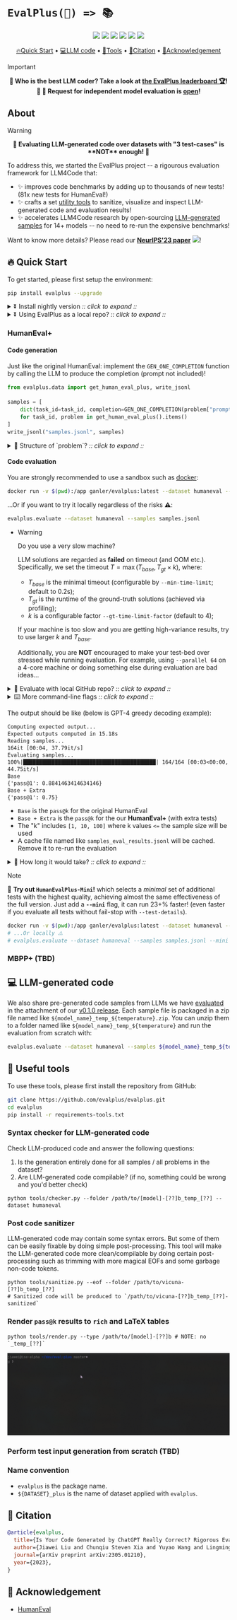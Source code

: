 # `EvalPlus(📖) => 📚`

<p align="center">
    <a href="https://evalplus.github.io/leaderboard.html"><img src="https://img.shields.io/badge/%F0%9F%8F%86-leaderboard-8A2BE2"></a>
    <a href="https://arxiv.org/abs/2305.01210"><img src="https://img.shields.io/badge/arXiv-2305.01210-b31b1b.svg"></a>
    <a href="https://pypi.org/project/evalplus/"><img src="https://img.shields.io/pypi/v/evalplus?color=g"></a>
    <a href="https://pepy.tech/project/evalplus"><img src="https://static.pepy.tech/badge/evalplus"></a>
    <a href="https://hub.docker.com/r/ganler/evalplus" title="Docker"><img src="https://img.shields.io/docker/image-size/ganler/evalplus"></a>
    <a href="https://github.com/evalplus/evalplus/blob/master/LICENSE"><img src="https://img.shields.io/pypi/l/evalplus"></a>
</p>


<p align="center">
    <a href="#-quick-start">🔥Quick Start</a> •
    <a href="#-llm-generated-code">💻LLM code</a> •
    <a href="#-useful-tools">🔨Tools</a> •
    <a href="#-citation">📜Citation</a> •
    <a href="#-acknowledgement">🙏Acknowledgement</a>
</p>

> [!Important]
> <div align="center">
> <b>
> 📢 Who is the best LLM coder? Take a look at <a href="https://evalplus.github.io/leaderboard.html">the EvalPlus leaderboard 🏆</a>! 📢
> </b>
>
> <b>
> 🤗 Request for independent model evaluation is <a href="https://github.com/evalplus/evalplus/issues/new/choose">open</a>!
> </b>
> </div>

## About

> [!Warning]
> <div align="center">
> <b>
> 🚨 Evaluating LLM-generated code over datasets with "3 test-cases" is **NOT** enough! 🚨
> </b>
> </div>

To address this, we started the EvalPlus project -- a rigourous evaluation framework for LLM4Code that:

+ ✨ improves code benchmarks by adding up to thousands of new tests! (81x new tests for HumanEval!)
+ ✨ crafts a set [utility tools](#useful-tools) to sanitize, visualize and inspect LLM-generated code and evaluation results!
+ ✨ accelerates LLM4Code research by open-sourcing [LLM-generated samples](https://github.com/evalplus/evalplus/releases/tag/v0.1.0) for 14+ models -- no need to re-run the expensive benchmarks!

Want to know more details? Please read our [**NeurIPS'23 paper**](https://arxiv.org/abs/2305.01210) [![](https://img.shields.io/badge/arXiv-2305.01210-b31b1b.svg)](https://arxiv.org/abs/2305.01210)!

## 🔥 Quick Start

To get started, please first setup the environment:

```bash
pip install evalplus --upgrade
```

<details><summary>⏬ Install nightly version <i>:: click to expand ::</i></summary>
<div>

```bash
pip install "git+https://github.com/evalplus/evalplus.git" --upgrade
```

</div>
</details>

<details><summary>⏬ Using EvalPlus as a local repo? <i>:: click to expand ::</i></summary>
<div>

```bash
git clone https://github.com/evalplus/evalplus.git
cd evalplus
export PYTHONPATH=$PYTHONPATH:$(pwd)
pip install -r requirements.txt
```

</div>
</details>

### HumanEval+

#### Code generation

Just like the original HumanEval: implement the `GEN_ONE_COMPLETION` function by calling the LLM to produce the completion (prompt not included)!

```python
from evalplus.data import get_human_eval_plus, write_jsonl

samples = [
    dict(task_id=task_id, completion=GEN_ONE_COMPLETION(problem["prompt"]))
    for task_id, problem in get_human_eval_plus().items()
]
write_jsonl("samples.jsonl", samples)
```

<details><summary>🤔 Structure of `problem`? <i>:: click to expand ::</i></summary>
<div>

* `task_id` is the identifier string for the task
* `entry_point` is name of the function
* `prompt` is the function signature with docstring
+ `canonical_solution` is the ground-truth implementation (re-implemented to fix bugs in HumanEval)
+ `base_input` is the test inputs in original HumanEval
+ `plus_input` is the test inputs brought by EvalPlus

</div>
</details>

#### Code evaluation

You are strongly recommended to use a sandbox such as [docker](https://docs.docker.com/get-docker/):

```bash
docker run -v $(pwd):/app ganler/evalplus:latest --dataset humaneval --samples samples.jsonl
```

...Or if you want to try it locally regardless of the risks ⚠️:

```bash
evalplus.evaluate --dataset humaneval --samples samples.jsonl
```

- > [!Warning]
  > Do you use a very slow machine?
  >
  > LLM solutions are regarded as **failed** on timeout (and OOM etc.).
  > Specifically, we set the timeout $T=\max(T_{base}, T_{gt}\times k)$, where:
  >
  > - $T_{base}$ is the minimal timeout (configurable by `--min-time-limit`; default to 0.2s);
  > - $T_{gt}$ is the runtime of the ground-truth solutions (achieved via profiling);
  > - $k$ is a configurable factor `--gt-time-limit-factor` (default to 4);
  >
  > If your machine is too slow and you are getting high-variance results, try to use larger $k$ and $T_{base}$.
  >
  > Additionally, you are **NOT** encouraged to make your test-bed over stressed while running evaluation.
  > For example, using `--parallel 64` on a 4-core machine or doing something else during evaluation are bad ideas...

<details><summary>🤔 Evaluate with local GitHub repo? <i>:: click to expand ::</i></summary>
<div>

```bash
export PYTHONPATH=$PYTHONPATH:$(pwd)
python evalplus/evaluate.py --dataset humaneval --samples samples.jsonl
```

</div>
</details>

<details><summary>⌨️ More command-line flags <i>:: click to expand ::</i></summary>
<div>

* `--parallel`: by default half of the cores
* `--base-only` (store_ture): only run base HumanEval tests
* `--i-just-wanna-run`: force a re-run

</div>
</details>

The output should be like (below is GPT-4 greedy decoding example):

```
Computing expected output...
Expected outputs computed in 15.18s
Reading samples...
164it [00:04, 37.79it/s]
Evaluating samples...
100%|██████████████████████████████████████████| 164/164 [00:03<00:00, 44.75it/s]
Base
{'pass@1': 0.8841463414634146}
Base + Extra
{'pass@1': 0.75}
```

- `Base` is the `pass@k` for the original HumanEval
- `Base + Extra` is the `pass@k` for the our **HumanEval+** (with extra tests)
- The "k" includes `[1, 10, 100]` where k values `<=` the sample size will be used
- A cache file named like `samples_eval_results.jsonl` will be cached. Remove it to re-run the evaluation

<details><summary>🤔 How long it would take? <i>:: click to expand ::</i></summary>
<div>

When running 200 samples x 164 tasks x ~700+ tests, it can take around 2-10 minute by using `--parallel 64` and `--test-details`.
Here are some tips to speed up the evaluation:

* Use `--parallel $(nproc)`
* Do **NOT** use `--test-details` if you just want to quickly get pass@k as `--test-details` will run all tests (700+ on average for each task), while without `--test-details` the testing for a sample stops immediately when it fails the first test.
* Use our pre-evaluated results (see [LLM-generated code](#-LLM-generated-code))
* Use HumanEval+ Mini

</div>
</details>

> [!Note]
>
> 🚀 **Try out `HumanEvalPlus-Mini`!** which selects a *minimal* set of additional tests with the highest quality, achieving almost the same effectiveness of the full version. Just add a **`--mini`** flag, it can run 23+% faster! (even faster if you evaluate all tests without fail-stop with `--test-details`).
>
> ```bash
> docker run -v $(pwd):/app ganler/evalplus:latest --dataset humaneval --samples samples.jsonl --mini
> # ...Or locally ⚠️
> # evalplus.evaluate --dataset humaneval --samples samples.jsonl --mini
> ```

### MBPP+ (TBD)


## 💻 LLM-generated code

We also share pre-generated code samples from LLMs we have [evaluated](https://evalplus.github.io/leaderboard.html) in the attachment of our [v0.1.0 release](https://github.com/evalplus/evalplus/releases/tag/v0.1.0).
Each sample file is packaged in a zip file named like `${model_name}_temp_${temperature}.zip`.
You can unzip them to a folder named like `${model_name}_temp_${temperature}` and run the evaluation from scratch with:

```bash
evalplus.evaluate --dataset humaneval --samples ${model_name}_temp_${temperature}
```

## 🔨 Useful tools

To use these tools, please first install the repository from GitHub:

```bash
git clone https://github.com/evalplus/evalplus.git
cd evalplus
pip install -r requirements-tools.txt
```

### Syntax checker for LLM-generated code

Check LLM-produced code and answer the following questions:

1. Is the generation entirely done for all samples / all problems in the dataset?
2. Are LLM-generated code compilable? (if no, something could be wrong and you'd better check)

```shell
python tools/checker.py --folder /path/to/[model]-[??]b_temp_[??] --dataset humaneval
```

### Post code sanitizer

LLM-generated code may contain some syntax errors.
But some of them can be easily fixable by doing simple post-processing.
This tool will make the LLM-generated code more clean/compilable by doing certain post-processing such as trimming with more magical EOFs and some garbage non-code tokens.

```shell
python tools/sanitize.py --eof --folder /path/to/vicuna-[??]b_temp_[??]
# Sanitized code will be produced to `/path/to/vicuna-[??]b_temp_[??]-sanitized`
```

### Render `pass@k` results to `rich` and LaTeX tables

```shell
python tools/render.py --type /path/to/[model]-[??]b # NOTE: no `_temp_[??]`
```

![](./gallary/render.gif)

### Perform test input generation from scratch (TBD)


### Name convention

- `evalplus` is the package name.
- `${DATASET}_plus` is the name of dataset applied with `evalplus`.

## 📜 Citation

```bibtex
@article{evalplus,
  title={Is Your Code Generated by ChatGPT Really Correct? Rigorous Evaluation of Large Language Models for Code Generation},
  author={Jiawei Liu and Chunqiu Steven Xia and Yuyao Wang and Lingming Zhang},
  journal={arXiv preprint arXiv:2305.01210},
  year={2023},
}
```

## 🙏 Acknowledgement

- [HumanEval](https://github.com/openai/human-eval)
